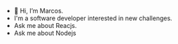 - 👋 Hi, I’m Marcos.
- I'm a software developer interested in new challenges.
- Ask me about Reacjs.
- Ask me about Nodejs
